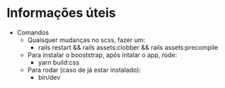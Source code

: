 # Informações úteis
* Comandos
    * Quaisquer mudanças no scss, fazer um: 
      * rails restart && rails assets:clobber && rails assets:precompile
    * Para instalar o booststrap, após intalar o app, rode: 
      * yarn build:css
    * Para rodar (caso de já estar instalado):
      * bin/dev  

